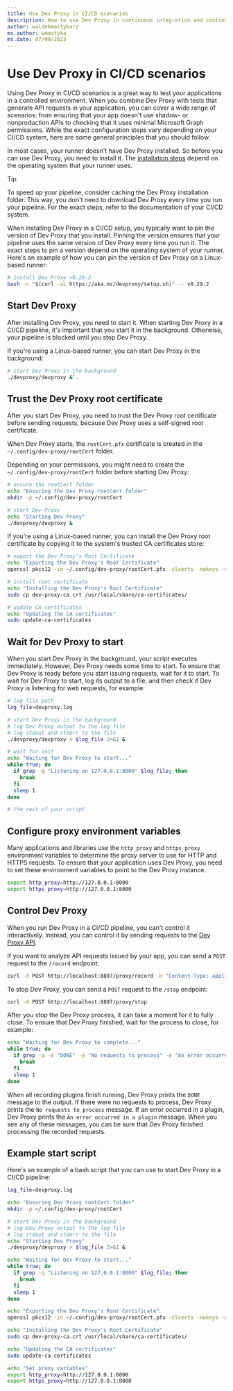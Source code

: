 ```yaml
---
title: Use Dev Proxy in CI/CD scenarios
description: How to use Dev Proxy in continuous integration and continuous deployment (CI/CD) scenarios
author: waldekmastykarz
ms.author: wmastyka
ms.date: 07/09/2025
---
```


# Use Dev Proxy in CI/CD scenarios

Using Dev Proxy in CI/CD scenarios is a great way to test your applications in a controlled environment. When you combine Dev Proxy with tests that generate API requests in your application, you can cover a wide range of scenarios: from ensuring that your app doesn't use shadow- or nonproduction APIs to checking that it uses minimal Microsoft Graph permissions. While the exact configuration steps vary depending on your CI/CD system, here are some general principles that you should follow.


In most cases, your runner doesn't have Dev Proxy installed. So before you can use Dev Proxy, you need to install it. The [installation steps](../get-started/set-up.md#install-dev-proxy) depend on the operating system that your runner uses.

> [!TIP]
> To speed up your pipeline, consider caching the Dev Proxy installation folder. This way, you don't need to download Dev Proxy every time you run your pipeline. For the exact steps, refer to the documentation of your CI/CD system.

When installing Dev Proxy in a CI/CD setup, you typically want to pin the version of Dev Proxy that you install. Pinning the version ensures that your pipeline uses the same version of Dev Proxy every time you run it. The exact steps to pin a version depend on the operating system of your runner. Here's an example of how you can pin the version of Dev Proxy on a Linux-based runner:

```bash
# install Dev Proxy v0.29.2
bash -c "$(curl -sL https://aka.ms/devproxy/setup.sh)" -- v0.29.2
```

## Start Dev Proxy

After installing Dev Proxy, you need to start it. When starting Dev Proxy in a CI/CD pipeline, it's important that you start it in the background. Otherwise, your pipeline is blocked until you stop Dev Proxy.

If you're using a Linux-based runner, you can start Dev Proxy in the background:

```bash
# start Dev Proxy in the background
./devproxy/devproxy &`.
```

## Trust the Dev Proxy root certificate

After you start Dev Proxy, you need to trust the Dev Proxy root certificate before sending requests, because Dev Proxy uses a self-signed root certificate.

When Dev Proxy starts, the `rootCert.pfx` certificate is created in the `~/.config/dev-proxy/rootCert` folder.

Depending on your permissions, you might need to create the `~/.config/dev-proxy/rootCert` folder before starting Dev Proxy:

```bash
# ensure the rootCert folder
echo "Ensuring the Dev Proxy rootCert folder"
mkdir -p ~/.config/dev-proxy/rootCert

# start Dev Proxy
echo "Starting Dev Proxy"
./devproxy/devproxy &
```

If you're using a Linux-based runner, you can install the Dev Proxy root certificate by copying it to the system's trusted CA certificates store:

```bash
# export the Dev Proxy's Root Certificate
echo "Exporting the Dev Proxy's Root Certificate"
openssl pkcs12 -in ~/.config/dev-proxy/rootCert.pfx -clcerts -nokeys -out dev-proxy-ca.crt -passin pass:""

# install root certificate
echo "Installing the Dev Proxy's Root Certificate"
sudo cp dev-proxy-ca.crt /usr/local/share/ca-certificates/

# update CA certificates
echo "Updating the CA certificates"
sudo update-ca-certificates
```

## Wait for Dev Proxy to start

When you start Dev Proxy in the background, your script executes immediately. However, Dev Proxy needs some time to start. To ensure that Dev Proxy is ready before you start issuing requests, wait for it to start. To wait for Dev Proxy to start, log its output to a file, and then check if Dev Proxy is listening for web requests, for example:

```bash
# log file path
log_file=devproxy.log

# start Dev Proxy in the background
# log Dev Proxy output to the log file
# log stdout and stderr to the file
./devproxy/devproxy > $log_file 2>&1 &

# wait for init
echo "Waiting for Dev Proxy to start..."
while true; do
  if grep -q "Listening on 127.0.0.1:8000" $log_file; then
    break
  fi
  sleep 1
done

# the rest of your script
```

## Configure proxy environment variables

Many applications and libraries use the `http_proxy` and `https_proxy` environment variables to determine the proxy server to use for HTTP and HTTPS requests. To ensure that your application uses Dev Proxy, you need to set these environment variables to point to the Dev Proxy instance.

```bash
export http_proxy=http://127.0.0.1:8000
export https_proxy=http://127.0.0.1:8000
```

## Control Dev Proxy

When you run Dev Proxy in a CI/CD pipeline, you can't control it interactively. Instead, you can control it by sending requests to the [Dev Proxy API](../technical-reference/proxy-api.md).

If you want to analyze API requests issued by your app, you can send a `POST` request to the `/record` endpoint:

```bash
curl -X POST http://localhost:8897/proxy/record -H "Content-Type: application/json" -d '{"recording": true}'
```

To stop Dev Proxy, you can send a `POST` request to the `/stop` endpoint:

```bash
curl -X POST http://localhost:8897/proxy/stop
```

After you stop the Dev Proxy process, it can take a moment for it to fully close. To ensure that Dev Proxy finished, wait for the process to close, for example:

```bash
echo "Waiting for Dev Proxy to complete..."
while true; do
  if grep -q -e "DONE" -e "No requests to process" -e "An error occurred in a plugin" $log_file; then
    break
  fi
  sleep 1
done
```

When all recording plugins finish running, Dev Proxy prints the `DONE` message to the output. If there were no requests to process, Dev Proxy prints the `No requests to process` message. If an error occurred in a plugin, Dev Proxy prints the `An error occurred in a plugin` message. When you see any of these messages, you can be sure that Dev Proxy finished processing the recorded requests.

## Example start script

Here's an example of a bash script that you can use to start Dev Proxy in a CI/CD pipeline:

```bash
log_file=devproxy.log

echo "Ensuring Dev Proxy rootCert folder"
mkdir -p ~/.config/dev-proxy/rootCert

# start Dev Proxy in the background
# log Dev Proxy output to the log file
# log stdout and stderr to the file
echo "Starting Dev Proxy"
./devproxy/devproxy > $log_file 2>&1 &

echo "Waiting for Dev Proxy to start..."
while true; do
  if grep -q "Listening on 127.0.0.1:8000" $log_file; then
    break
  fi
  sleep 1
done

echo "Exporting the Dev Proxy's Root Certificate"
openssl pkcs12 -in ~/.config/dev-proxy/rootCert.pfx -clcerts -nokeys -out dev-proxy-ca.crt -passin pass:""

echo "Installing the Dev Proxy's Root Certificate"
sudo cp dev-proxy-ca.crt /usr/local/share/ca-certificates/

echo "Updating the CA certificates"
sudo update-ca-certificates

echo "Set proxy variables"
export http_proxy=http://127.0.0.1:8000
export https_proxy=http://127.0.0.1:8000
```
